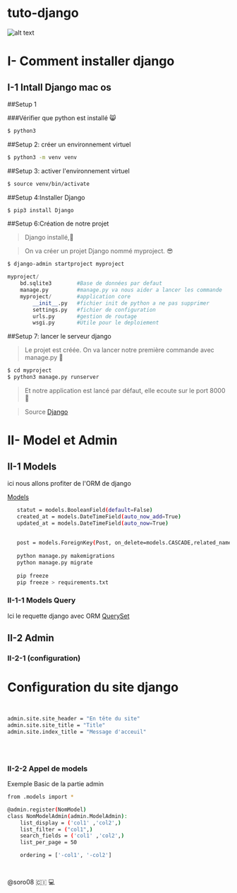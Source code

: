  # tuto-django 
![alt text](http://sdz.tdct.org/sdz/medias/uploads.siteduzero.com_files_250001_251000_250279.png)

# I- Comment installer django
  ## I-1 Intall Django mac os

##Setup 1

###Vérifier que python est installé 
:smile_cat:

```bash
$ python3
```
##Setup 2: créer un environnement virtuel
```bash
$ python3 -m venv venv
```
##Setup 3: activer l'environnement virtuel
```bash
$ source venv/bin/activate
```

##Setup 4:Installer Django

```bash
$ pip3 install Django
```
##Setup 6:Création de notre projet
> Django installé,:clap:

>On va créer un projet Django nommé myproject. :sunglasses:

```bash
$ django-admin startproject myproject
```

```python
myproject/
    bd.sqlite3        #Base de données par defaut
    manage.py         #manage.py va nous aider a lancer les commande
    myproject/        #application core
        __init__.py   #fichier init de python a ne pas supprimer
        settings.py   #fichier de configuration
        urls.py       #gestion de routage
        wsgi.py       #Utile pour le deploiement
```
##Setup 7: lancer le serveur django
> Le projet est créée. On va lancer notre première commande avec manage.py :runner:

```bash
$ cd myproject
$ python3 manage.py runserver
```



> Et notre application est lancé par défaut, elle ecoute sur le port 8000 :confetti_ball:

> Source [Django](https://docs.djangoproject.com/fr/2.2/intro/tutorial01/)



# II- Model et Admin
  ## II-1 Models
  
 ici nous allons profiter de l'ORM de django
 
 [Models](https://docs.djangoproject.com/fr/2.2/topics/db/models/)
 
 ```bash
    statut = models.BooleanField(default=False)
    created_at = models.DateTimeField(auto_now_add=True)
    updated_at = models.DateTimeField(auto_now=True)
    
    
    post = models.ForeignKey(Post, on_delete=models.CASCADE,related_name="post_article", null=true)
    
    python manage.py makemigrations
    python manage.py migrate
    
    pip freeze
    pip freeze > requirements.txt
 ```
 
 
 ### II-1-1 Models Query
 
 Ici le requette django avec ORM
 [QuerySet](https://docs.djangoproject.com/fr/2.2/ref/models/querysets/)
 
 ## II-2 Admin 
 
 ### II-2-1 (configuration)
 
 # Configuration du site django
 
 
 ```bash
 

 admin.site.site_header = "En tête du site" 
 admin.site.site_title = "Title"
 admin.site.index_title = "Message d'acceuil"
 
 
 
 
 
 ```
 
 ### II-2-2 Appel de models
 
 Exemple Basic de la partie admin
 
 ```bash
 from .models import *
 
 @admin.register(NomModel)
 class NomModelAdmin(admin.ModelAdmin):
     list_display = ('col1' ,'col2',)
     list_filter = ("col1",)
     search_fields = ('col1' ,'col2',)
     list_per_page = 50

     ordering = ['-col1', '-col2']

       
   ```
 
 
 
 

@soro08 🇨🇮 :computer:
